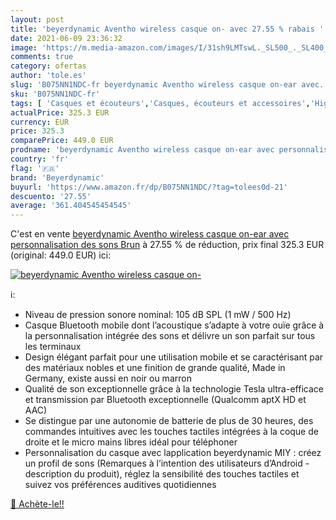 ```yaml
---
layout: post
title: 'beyerdynamic Aventho wireless casque on- avec 27.55 % rabais '
date: 2021-06-09 23:36:32
image: 'https://m.media-amazon.com/images/I/31sh9LMTswL._SL500_._SL400_.jpg'
comments: true
category: ofertas
author: 'tole.es'
slug: 'B075NN1NDC-fr beyerdynamic Aventho wireless casque on-ear avec...'
sku: 'B075NN1NDC-fr'
tags: [ 'Casques et écouteurs','Casques, écouteurs et accessoires','High-Tech','beyerdynamic', ]
actualPrice: 325.3 EUR
currency: EUR
price: 325.3
comparePrice: 449.0 EUR
prodname: 'beyerdynamic Aventho wireless casque on-ear avec personnalisation des sons Brun'
country: 'fr'
flag: '🇫🇷'
brand: 'Beyerdynamic'
buyurl: 'https://www.amazon.fr/dp/B075NN1NDC/?tag=tolees0d-21'
descuento: '27.55'
average: '361.404545454545'
---
```


C'est en vente [beyerdynamic Aventho wireless casque on-ear avec personnalisation des sons Brun](https://www.amazon.fr/dp/B075NN1NDC/?tag=tolees0d-21)  à  27.55 % de réduction, prix final  325.3 EUR (original: 449.0 EUR) ici:

[![beyerdynamic Aventho wireless casque on-](https://m.media-amazon.com/images/I/31sh9LMTswL._SL500_._SL400_.jpg)](https://www.amazon.fr/dp/B075NN1NDC/?tag=tolees0d-21)

ℹ️:

- Niveau de pression sonore nominal: 105 dB SPL (1 mW / 500 Hz)
- Casque Bluetooth mobile dont l’acoustique s’adapte à votre ouïe grâce à la personnalisation intégrée des sons et délivre un son parfait sur tous les terminaux
- Design élégant parfait pour une utilisation mobile et se caractérisant par des matériaux nobles et une finition de grande qualité, Made in Germany, existe aussi en noir ou marron
- Qualité de son exceptionnelle grâce à la technologie Tesla ultra-efficace et transmission par Bluetooth exceptionnelle (Qualcomm aptX HD et AAC)
- Se distingue par une autonomie de batterie de plus de 30 heures, des commandes intuitives avec les touches tactiles intégrées à la coque de droite et le micro mains libres idéal pour téléphoner
- Personnalisation du casque avec lapplication beyerdynamic MIY : créez un profil de sons (Remarques à l’intention des utilisateurs d’Android - description du produit), réglez la sensibilité des touches tactiles et suivez vos préférences auditives quotidiennes

[🛒 Achète-le!!](https://www.amazon.fr/dp/B075NN1NDC/?tag=tolees0d-21)
